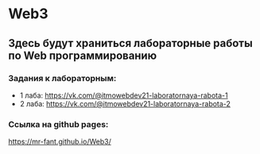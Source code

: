 # Web3
## Здесь будут храниться лабораторные работы по Web программированию
### Задания к лабораторным:
+ 1 лаба: https://vk.com/@itmowebdev21-laboratornaya-rabota-1
+ 2 лаба: https://vk.com/@itmowebdev21-laboratornaya-rabota-2
### Ссылка на github pages: 
https://mr-fant.github.io/Web3/
